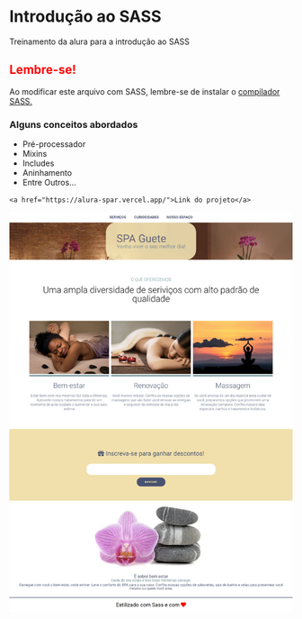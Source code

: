 <h1>Introdução ao SASS</h1>
<p>Treinamento da alura para a introdução ao SASS</p>

<h2 style="color: red;">Lembre-se!</h2>
<p>Ao modificar este arquivo com SASS, lembre-se de instalar o <a href="https://marketplace.visualstudio.com/items?itemName=glenn2223.live-sass">compilador SASS.</a></p>

<h3>Alguns conceitos abordados</h3>

<ul>
    <li>Pré-processador</li>
    <li>Mixins</li>
    <li>Includes</li>
    <li>Aninhamento</li>
    <li>Entre Outros...</li>
</ul>

    <a href="https://alura-spar.vercel.app/">Link do projeto</a>
    
<img src="imagens/Projeto.png" alt="spoiler de projeto">

